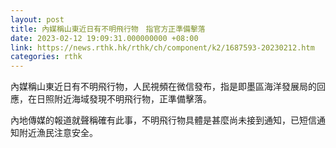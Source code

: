 ```yaml
---
layout: post
title: 內媒稱山東近日有不明飛行物　指官方正準備擊落
date: 2023-02-12 19:09:31.000000000 +08:00
link: https://news.rthk.hk/rthk/ch/component/k2/1687593-20230212.htm
categories: rthk
---
```


內媒稱山東近日有不明飛行物，人民視頻在微信發布，指是即墨區海洋發展局的回應，在日照附近海域發現不明飛行物，正準備擊落。

內地傳媒的報道就聲稱確有此事，不明飛行物具體是甚麼尚未接到通知，已短信通知附近漁民注意安全。
